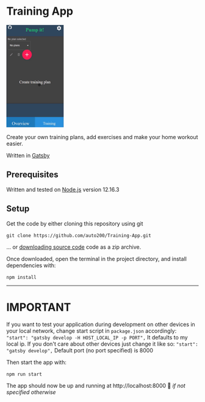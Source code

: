 # Training App

<img src="preview.gif" alt="preview" width="150px">

Create your own training plans, add exercises and make your home workout easier.

Written in [Gatsby](https://github.com/gatsbyjs/gatsby/)

## Prerequisites

Written and tested on [Node.js](https://nodejs.org) version 12.16.3

## Setup

Get the code by either cloning this repository using git

```
git clone https://github.com/auto200/Training-App.git
```

... or [downloading source code](https://github.com/auto200/Training-App/archive/master.zip) code as a zip archive.

Once downloaded, open the terminal in the project directory, and install dependencies with:

```
npm install
```

---

# IMPORTANT

If you want to test your application during development on other devices in your local network, change start script in `package.json` accordingly:
`"start": "gatsby develop -H HOST_LOCAL_IP -p PORT",`
It defaults to my local ip.
If you don't care about other devices just change it like so:
`"start": "gatsby develop",`
Default port (no port specified) is 8000

Then start the app with:

```
npm run start
```

The app should now be up and running at http://localhost:8000 🚀 _if not specified otherwise_
